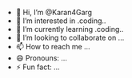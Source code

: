 - 👋 Hi, I’m @Karan4Garg
- 👀 I’m interested in .coding..
- 🌱 I’m currently learning .coding..
- 💞️ I’m looking to collaborate on ...
- 📫 How to reach me ...
- 😄 Pronouns: ...
- ⚡ Fun fact: ...

<!---
Karan4Garg/Karan4Garg is a ✨ special ✨ repository because its `README.md` (this file) appears on your GitHub profile.
You can click the Preview link to take a look at your changes.
--->

